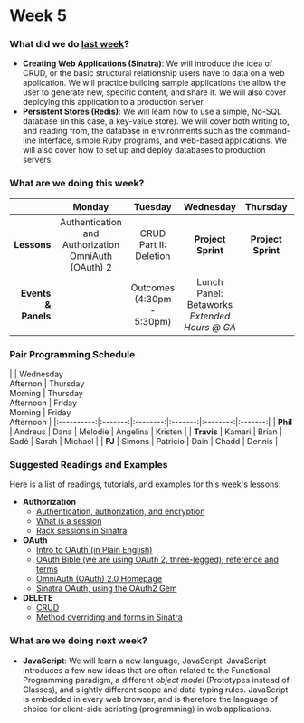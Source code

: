 # Week 5

### What did we do [last week](/w04/README.md)?

- **Creating Web Applications (Sinatra)**: We will introduce the idea of CRUD, or the basic structural relationship users have to data on a web application. We will practice building sample applications the allow the user to generate new, specific content, and share it. We will also cover deploying this application to a production server.
- **Persistent Stores (Redis)**: We will learn how to use a simple, No-SQL database (in this case, a key-value store). We will cover both writing to, and reading from, the database in environments such as the command-line interface, simple Ruby programs, and web-based applications. We will also cover how to set up and deploy databases to production servers.

### What are we doing this week?

|    | Monday | Tuesday | Wednesday | Thursday | Friday |
|---:|:------:|:-------:|:---------:|:--------:|:------:|
| **Lessons** | Authentication and Authorization<br>OmniAuth (OAuth) 2| CRUD Part II: Deletion | **Project Sprint** | **Project Sprint** | **Project Sprint** |
| **Events &amp; Panels** | | Outcomes<br/>(4:30pm - 5:30pm) | Lunch Panel: Betaworks<br>*Extended Hours @ GA* | | Code Reviews (2:30pm - 5:30pm) |

### Pair Programming Schedule

|            | Wednesday<br>Afternon | Thursday<br>Morning | Thursday<br>Afternoon | Friday<br>Morning | Friday<br>
Afternoon |
|:----------:|:-------:|:--------:|:-------:|:--------:|:-------:|
|  **Phil**  | Andreus | Dana     | Melodie | Angelina | Kristen |
| **Travis** | Kamari  | Brian    | Sadé    | Sarah    | Michael |
|   **PJ**   | Simons  | Patricio | Dain    | Chadd    | Dennis  |

### Suggested Readings and Examples

Here is a list of readings, tutorials, and examples for this week's lessons:

- **Authorization**
  + [Authentication, authorization, and encryption](http://www.bu.edu/tech/services/security/resources/bestpractice/auth/)
  + [What is a session](http://machinesaredigging.com/2013/10/29/how-does-a-web-session-work/)
  + [Rack sessions in Sinatra](http://www.sinatrarb.com/faq.html#sessions)
- **OAuth**
  + [Intro to OAuth (in Plain English)](http://blog.varonis.com/introduction-to-oauth/)
  + [OAuth Bible (we are using OAuth 2, three-legged); reference and terms](http://oauthbible.com/)
  + [OmniAuth (OAuth) 2.0 Homepage](http://oauth.net/2/)
  + [Sinatra OAuth, using the OAuth2 Gem](http://blog.gazler.com/blog/2012/01/11/oauth2-consumer-with-sinatra/)
- **DELETE**
  + [CRUD](http://en.wikipedia.org/wiki/Create,_read,_update_and_delete)
  + [Method overriding and forms in Sinatra](http://mikeebert.tumblr.com/post/26877173686/quick-tip-using-put-and-delete-in-sinatra)

### What are we doing next week?

- **JavaScript**: We will learn a new language, JavaScript. JavaScript introduces a few new ideas that are often related to the Functional Programming paradigm, a different *object model* (Prototypes instead of Classes), and slightly different scope and data-typing rules. JavaScript is embedded in every web browser, and is therefore the language of choice for client-side scripting (programming) in web applications.

